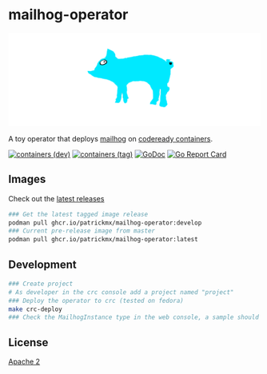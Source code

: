 # mailhog-operator

![mailhog-operator](hack/mailhog-operator-wdn.png "mailhog-operator")

A toy operator that deploys [mailhog](https://github.com/mailhog/MailHog) on [codeready containers](https://github.com/code-ready/crc).

[![containers (dev)](https://github.com/patrickmx/mailhog-operator/actions/workflows/containers_develop.yml/badge.svg)](https://github.com/patrickmx/mailhog-operator/actions/workflows/containers_develop.yml)
[![containers (tag)](https://github.com/patrickmx/mailhog-operator/actions/workflows/containers_tag.yml/badge.svg)](https://github.com/patrickmx/mailhog-operator/actions/workflows/containers_tag.yml)
[![GoDoc](https://godoc.org/goimports.patrick.mx/mailhog-operator?status.svg)](http://godoc.org/goimports.patrick.mx/mailhog-operator)
[![Go Report Card](https://goreportcard.com/badge/goimports.patrick.mx/mailhog-operator)](https://goreportcard.com/report/goimports.patrick.mx/mailhog-operator)

## Images

Check out the [latest releases](https://github.com/patrickmx/mailhog-operator/pkgs/container/mailhog-operator)

```bash
### Get the latest tagged image release
podman pull ghcr.io/patrickmx/mailhog-operator:develop
### Current pre-release image from master
podman pull ghcr.io/patrickmx/mailhog-operator:latest
```

## Development

```bash
### Create project
# As developer in the crc console add a project named "project"
### Deploy the operator to crc (tested on fedora)
make crc-deploy
### Check the MailhogInstance type in the web console, a sample should be ready to go
```

## License

[Apache 2](LICENSE)
